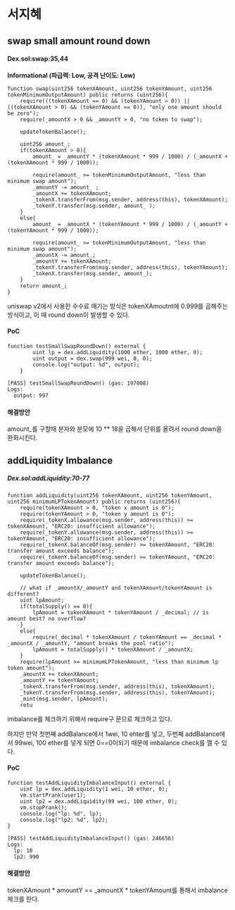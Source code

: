 # 서지혜

## swap small amount round down
#### Dex.sol:swap:35,44
**Informational (파급력: Low, 공격 난이도: Low)**

```solidity
function swap(uint256 tokenXAmount, uint256 tokenYAmount, uint256 tokenMinimumOutputAmount) public returns (uint256){
    require(((tokenXAmount == 0) && (tokenYAmount > 0)) || ((tokenXAmount > 0) && (tokenYAmount == 0)), "only one amount should be zero");
    require(_amountX > 0 && _amountY > 0, "no token to swap");

    updateTokenBalance();
    
    uint256 amount_;
    if(tokenXAmount > 0){
        amount_ = _amountY * (tokenXAmount * 999 / 1000) / (_amountX + (tokenXAmount * 999 / 1000));
        
        require(amount_ >= tokenMinimumOutputAmount, "less than minimum swap amount");
        _amountY -= amount_ ;
        _amountX += tokenXAmount;
        _tokenX.transferFrom(msg.sender, address(this), tokenXAmount);
        _tokenY.transfer(msg.sender, amount_ );
    }
    else{
        amount_ = _amountX * (tokenYAmount * 999 / 1000) / (_amountY + (tokenYAmount * 999 / 1000));

        require(amount_ >= tokenMinimumOutputAmount, "less than minimum swap amount");
        _amountX -= amount_;
        _amountY += tokenXAmount;
        _tokenY.transferFrom(msg.sender, address(this), tokenYAmount);
        _tokenX.transfer(msg.sender, amount_);
    }
    return amount_;
}
```

uniswap v2에서 사용한 수수료 매기는 방식은 tokenXAmoutnt에 0.999를 곱해주는 방식이고, 이 때 round down이 발생할 수 있다.

#### PoC

```solidity
function testSmallSwapRoundDown() external {
        uint lp = dex.addLiquidity(1000 ether, 1000 ether, 0);
        uint output = dex.swap(999 wei, 0, 0);
        console.log("output: %d", output);
    }
```

```solidity
[PASS] testSmallSwapRoundDown() (gas: 197008)
Logs:
  output: 997
```

#### 해결방안

amount_를 구할때 분자와 분모에 10 ** 18을 곱해서 단위를 올려서 round down을 완화시킨다.

## addLiquidity Imbalance
##### Dex.sol:addLiquidity:70-77
```solidity
function addLiquidity(uint256 tokenXAmount, uint256 tokenYAmount, uint256 minimumLPTokenAmount) public returns (uint256){
    require(tokenXAmount > 0, "token x amount is 0");
    require(tokenYAmount > 0, "token y amount is 0");
    require(_tokenX.allowance(msg.sender, address(this)) >= tokenXAmount, "ERC20: insufficient allowance");
    require(_tokenY.allowance(msg.sender, address(this)) >= tokenYAmount, "ERC20: insufficient allowance");
    require(_tokenX.balanceOf(msg.sender) >= tokenXAmount, "ERC20: transfer amount exceeds balance");
    require(_tokenY.balanceOf(msg.sender) >= tokenYAmount, "ERC20: transfer amount exceeds balance");
    
    updateTokenBalance();

    // what if _amountX/_amountY and tokenXAmount/tokenYAmount is different?
    uint lpAmount;
    if(totalSupply() == 0){
        lpAmount = tokenXAmount * tokenYAmount / _decimal; // is amount best? no overflow?
    }
    else{
        require(_decimal * tokenXAmount / tokenYAmount == _decimal * _amountX / _amountY, "amount breaks the pool ratio");
        lpAmount = totalSupply() * tokenXAmount / _amountX;
    }
    require(lpAmount >= minimumLPTokenAmount, "less than minimum lp token amount");
    _amountX += tokenXAmount;
    _amountY += tokenYAmount;
    _tokenX.transferFrom(msg.sender, address(this), tokenXAmount);
    _tokenY.transferFrom(msg.sender, address(this), tokenYAmount);
    _mint(msg.sender, lpAmount);
    retu
```

imbalance를 체크하기 위해서 require구 문으로 체크하고 있다.

하지만 만약 첫번째 addBalance에서 1wei, 10 ehter를 넣고, 두번째 addBalance에서 99wei, 100 ether를 넣게 되면 0==0이되기 때문에 imbalance check를 깰 수 있다.

#### PoC

```solidity
function testAddLiquidityImbalanceInput() external {
    uint lp = dex.addLiquidity(1 wei, 10 ether, 0);
    vm.startPrank(user1);
    uint lp2 = dex.addLiquidity(99 wei, 100 ether, 0);
    vm.stopPrank();
    console.log("lp: %d", lp);
    console.log("lp2: %d", lp2);
}
```

```solidity
[PASS] testAddLiquidityImbalanceInput() (gas: 246656)
Logs:
  lp: 10
  lp2: 990
```

#### 해결방안

 tokenXAmount  * amountY ==  _amountX * tokenYAmount를 통해서 imbalance 체크를 한다.
